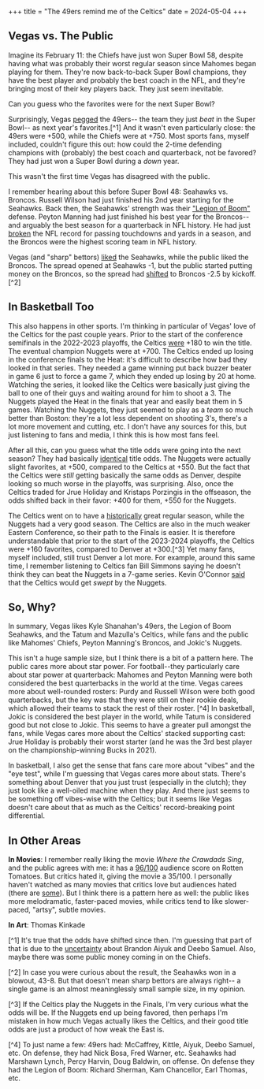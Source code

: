 +++
title = "The 49ers remind me of the Celtics"
date = 2024-05-04
+++

## Vegas vs. The Public

Imagine its February 11: the Chiefs have just won Super Bowl 58, despite having what was probably their worst regular season since Mahomes began playing for them.
They're now back-to-back Super Bowl champions, they have the best player and probably the best coach in the NFL, and they're bringing most of their key players back.
They just seem inevitable.

Can you guess who the favorites were for the next Super Bowl?

Surprisingly, Vegas [pegged](https://www.sportsoddshistory.com/nfl-main/?y=2024&sa=nfl&a=sb&p=pre&o=r) the 49ers-- the team they just *beat* in the Super Bowl-- as next year's favorites.[^1]
And it wasn't even particularly close: the 49ers were +500, while the Chiefs were at +750.
Most sports fans, myself included, couldn't figure this out: how could the 2-time defending champions with (probably) the best coach and quarterback, not be favored?
They had just won a Super Bowl during a *down* year.

This wasn't the first time Vegas has disagreed with the public.

I remember hearing about this before Super Bowl 48: Seahawks vs. Broncos.
Russell Wilson had just finished his 2nd year starting for the Seahawks.
Back then, the Seahawks' strength was their ["Legion of Boom"](https://en.wikipedia.org/wiki/Legion_of_Boom_(Seattle_Seahawks)) defense.
Peyton Manning had just finished his best year for the Broncos-- and arguably the best season for a quarterback in NFL history.
He had just [broken](https://en.wikipedia.org/wiki/Peyton_Manning) the NFL record for passing touchdowns and yards in a season, and the Broncos were the highest scoring team in NFL history.

Vegas (and "sharp" bettors) [liked](https://bleacherreport.com/articles/1946624-super-bowl-xlviii-betting-recap-sportsbooks-win-big-on-seahawks) the Seahawks, while the public liked the Broncos.
The spread opened at Seahawks -1, but the public started putting money on the Broncos, so the spread had [shifted](https://www.sbnation.com/odds/2014/1/21/5330372/super-bowl-2014-betting-odds-denver-broncos-favored-vs-seattle-seahawks) to Broncos -2.5 by kickoff. [^2]

## In Basketball Too

This also happens in other sports.
I'm thinking in particular of Vegas' love of the Celtics for the past couple years.
Prior to the start of the conference semifinals in the 2022-2023 playoffs, the Celtics [were](https://www.sportsoddshistory.com/nba-main/?y=2022-2023&sa=nba&a=finals&o=r) +180 to win the title.
The eventual champion Nuggets were at +700.
The Celtics ended up losing in the conference finals to the Heat: it's difficult to describe how bad they looked in that series.
They needed a game winning put back buzzer beater in game 6 just to force a game 7, which they ended up losing by 20 at home.
Watching the series, it looked like the Celtics were basically just giving the ball to one of their guys and waiting around for him to shoot a 3.
The Nuggets played the Heat in the finals that year and easily beat them in 5 games.
Watching the Nuggets, they just seemed to play as a *team* so much better than Boston: they're a lot less dependent on shooting 3's, there's a lot more movement and cutting, etc.
I don't have any sources for this, but just listening to fans and media, I think this is how most fans feel.

After all this, can you guess what the title odds were going into the next season?
They had basically [identical](https://www.sportsoddshistory.com/nba-main/?y=2023-2024&sa=nba&a=finals&o=r) title odds.
The Nuggets were actually slight favorites, at +500, compared to the Celtics at +550.
But the fact that the Celtics were *still* getting basically the same odds as Denver, despite looking so much worse in the playoffs, was surprising.
Also, once the Celtics traded for Jrue Holiday and Kristaps Porzingis in the offseason, the odds shifted back in their favor: +400 for them, +550 for the Nuggets.

The Celtics went on to have a [historically](https://www.reddit.com/r/nba/comments/1c4a82w/the_bostons_celtics_end_the_2324_season_with_the/) great regular season, while the Nuggets had a very good season.
The Celtics are also in the much weaker Eastern Conference, so their path to the Finals is easier.
It is therefore understandable that prior to the start of the 2023-2024 playoffs, the Celtics were +160 favorites, compared to Denver at +300.[^3]
Yet many fans, myself included, still trust Denver a lot more.
For example, around this same time,
I remember listening to Celtics fan Bill Simmons saying he doesn't think they can beat the Nuggets in a 7-game series.
Kevin O'Connor [said](https://www.reddit.com/r/billsimmons/comments/1ccgyzw/kevin_ocopium_the_celtics_would_get_swept_by/) that the Celtics would get *swept* by the Nuggets.

## So, Why?

In summary, Vegas likes Kyle Shanahan's 49ers, the Legion of Boom Seahawks, and the Tatum and Mazulla's Celtics, while
fans and the public like Mahomes' Chiefs, Peyton Manning's Broncos, and Jokic's Nuggets.

This isn't a huge sample size, but I think there is a bit of a pattern here.
The public cares more about star power.
For football--they particularly care about star power at quarterback: Mahomes and Peyton Manning were both considered the best quarterbacks in the world at the time.
Vegas carees more about well-rounded rosters: Purdy and Russell Wilson were both good quarterbacks, but the key was that they were still on their rookie deals, which allowed their teams to stack the rest of their roster. [^4]
In basketball, Jokic is considered the best player in the world, while Tatum is considered good but not close to Jokic.
This seems to have a greater pull amongst the fans, while Vegas cares more about the Celtics' stacked supporting cast: Jrue Holiday is probably their worst starter (and he was the 3rd best player on the championship-winning Bucks in 2021).

In basketball, I also get the sense that fans care more about "vibes" and the "eye test", while I'm guessing that Vegas cares more about stats.
There's something about Denver that you just trust (especially in the clutch); they just look like a well-oiled machine when they play.
And there just seems to be something off vibes-wise with the Celtics; but it seems like Vegas doesn't care about that as much as the Celtics' record-breaking point differential.

## In Other Areas

**In Movies**: I remember really liking the movie *Where the Crawdads Sing*, and the public agrees with me: it has a [96/100](https://www.rottentomatoes.com/m/where_the_crawdads_sing) audience score on Rotten Tomatoes. But critics hated it, giving the movie a 35/100.
I personally haven't watched as many movies that critics love but audiences hated (there are [some](https://www.rottentomatoes.com/m/the_witch_2016)).
But I think there is a pattern here as well: the public likes more melodramatic, faster-paced movies, while critics tend to like slower-paced, "artsy", subtle movies.

**In Art**: Thomas Kinkade

[^1] It's true that the odds have shifted since then. I'm guessing that part of that is due to the [uncertainty](https://www.si.com/nfl/john-lynch-says-the-49ers-wont-trade-brandon-aiyuk-or-deebo-samuel#:~:text=The%2049ers%20seriously%20considered%20trading,on%20The%20Pat%20McAfee%20Show.) about Brandon Aiyuk and Deebo Samuel. Also, maybe there was some public money coming in on the Chiefs.

[^2] In case you were curious about the result, the Seahawks won in a blowout, 43-8. But that doesn't mean sharp bettors are always right-- a single game is an almost meaninglessly small sample size, in my opinion.

[^3] If the Celtics play the Nuggets in the Finals, I'm very curious what the odds will be. If the Nuggets end up being favored, then perhaps I'm mistaken in how much Vegas actually likes the Celtics, and their good title odds are just a product of how weak the East is.

[^4] To just name a few: 49ers had: McCaffrey, Kittle, Aiyuk, Deebo Samuel, etc. On defense, they had Nick Bosa, Fred Warner, etc. Seahawks had Marshawn Lynch, Percy Harvin, Doug Baldwin, on offense. On defense they had the Legion of Boom: Richard Sherman, Kam Chancellor, Earl Thomas, etc.
